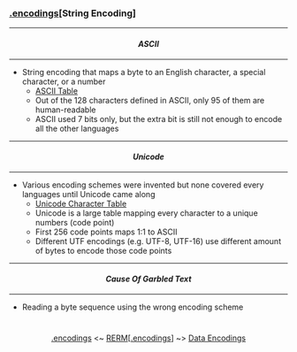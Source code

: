 ### [.encodings](encodings.md)[__String Encoding__]

---
#### *<p align='center'> ASCII </p>*
---
* String encoding that maps a byte to an English character, a special character, or a number
  * [ASCII Table](http://www.asciitable.com/)
  * Out of the 128 characters defined in ASCII, only 95 of them are human-readable
  * ASCII used 7 bits only, but the extra bit is still not enough to encode all the other languages

---
#### *<p align='center'> Unicode </p>*
---
* Various encoding schemes were invented but none covered every languages until Unicode came along
  * [Unicode Character Table](https://unicode-table.com/en/#control-character)
  * Unicode is a large table mapping every character to a unique numbers (code point) 
  * First 256 code points maps 1:1 to ASCII  
  * Different UTF encodings (e.g. UTF-8, UTF-16) use different amount of bytes to encode those code points

---
#### *<p align='center'> Cause Of Garbled Text </p>*
---
* Reading a byte sequence using the wrong encoding scheme

#
<p align='center'><a href="encodings.md">.encodings</a> <~ <a href="/README.md#table-of-contents">RERM</a>[<a href="encodings.md">.encodings</a>] ~> <a href="Data_Encodings.md">Data Encodings</a></p>

